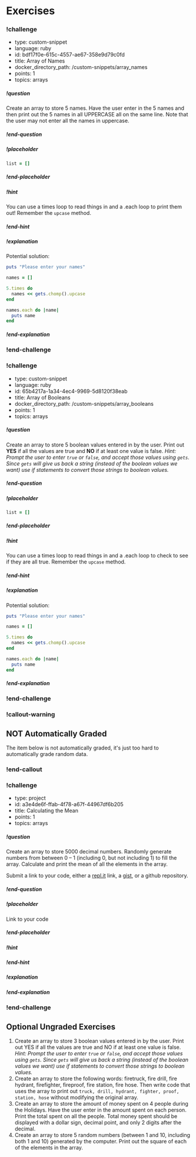# Exercises


<!-- >>>>>>>>>>>>>>>>>>>>>> BEGIN CHALLENGE >>>>>>>>>>>>>>>>>>>>>> -->
<!-- Replace everything in square brackets [] and remove brackets  -->

### !challenge

* type: custom-snippet
* language: ruby
* id: bdf17f0e-615c-4557-ae67-358e9d79c0fd
* title: Array of Names
* docker_directory_path: /custom-snippets/array_names
* points: 1
* topics: arrays

##### !question

Create an array to store 5 names. Have the user enter in the 5 names and then print out the 5 names in all UPPERCASE all on the same line. Note that the user may not enter all the names in uppercase.

##### !end-question

##### !placeholder

```ruby
list = []
```

##### !end-placeholder

<!-- other optional sections -->
##### !hint

You can use a times loop to read things in and a .each loop to print them out!  Remember the `upcase` method.

##### !end-hint
<!-- !rubric - !end-rubric (markdown, instructors can see while scoring a checkpoint) -->
##### !explanation

Potential solution: 

```ruby
puts "Please enter your names"

names = []

5.times do
  names << gets.chomp().upcase
end

names.each do |name|
  puts name
end
```


##### !end-explanation

### !end-challenge

<!-- ======================= END CHALLENGE ======================= -->


<!-- >>>>>>>>>>>>>>>>>>>>>> BEGIN CHALLENGE >>>>>>>>>>>>>>>>>>>>>> -->
<!-- Replace everything in square brackets [] and remove brackets  -->

### !challenge

* type: custom-snippet
* language: ruby
* id: 65b4217a-1a34-4ec4-9969-5d8120f38eab
* title: Array of Booleans
* docker_directory_path: /custom-snippets/array_booleans
* points: 1
* topics: arrays

##### !question

Create an array to store 5 boolean values entered in by the user. Print out **YES** if all the values are true and **NO** if at least one value is false. _Hint: Prompt the user to enter `true` or `false`, and accept those values using `gets`. Since `gets` will give us back a string (instead of the boolean values we want) use if statements to convert those strings to boolean values._

##### !end-question

##### !placeholder

```ruby
list = []
```

##### !end-placeholder

<!-- other optional sections -->
##### !hint

You can use a times loop to read things in and a .each loop to check to see if they are all true.  Remember the `upcase` method.

##### !end-hint
<!-- !rubric - !end-rubric (markdown, instructors can see while scoring a checkpoint) -->
##### !explanation

Potential solution: 

```ruby
puts "Please enter your names"

names = []

5.times do
  names << gets.chomp().upcase
end

names.each do |name|
  puts name
end
```


##### !end-explanation

### !end-challenge

<!-- ======================= END CHALLENGE ======================= -->

<!-- available callout types: info, success, warning, danger, secondary  -->
### !callout-warning

## NOT Automatically Graded

The item below is not automatically graded, it's just too hard to automatically grade random data.  

### !end-callout

<!-- >>>>>>>>>>>>>>>>>>>>>> BEGIN CHALLENGE >>>>>>>>>>>>>>>>>>>>>> -->
<!-- Replace everything in square brackets [] and remove brackets  -->

### !challenge

* type: project
* id: a3e4de6f-ffab-4f78-a67f-44967df6b205
* title: Calculating the Mean
* points: 1
* topics: arrays

##### !question

Create an array to store 5000 decimal numbers. Randomly generate numbers from between 0 – 1 (including 0, but not including 1) to fill the array. Calculate and print the mean of all the elements in the array.

Submit a link to your code, either a [repl.it](https://repl.it) link, a [gist](https://gist.github.com), or a github repository.

##### !end-question

##### !placeholder

Link to your code

##### !end-placeholder

<!-- other optional sections -->
##### !hint

##### !end-hint

##### !explanation



##### !end-explanation

### !end-challenge

<!-- ======================= END CHALLENGE ======================= -->



## Optional Ungraded Exercises

1. Create an array to store 3 boolean values entered in by the user. Print out YES if all the values are true and NO if at least one value is false. _Hint: Prompt the user to enter `true` or `false`, and accept those values using `gets`. Since `gets` will give us back a string (instead of the boolean values we want) use if statements to convert those strings to boolean values._
1. Create an array to store the following words: firetruck, fire drill, fire hydrant, firefighter, fireproof, fire station, fire hose. Then write code that uses the array to print out `truck, drill, hydrant, fighter, proof, station, hose` without modifying the original array.
1. Create an array to store the amount of money spent on 4 people during the Holidays. Have the user enter in the amount spent on each person. Print the total spent on all the people. Total money spent should be displayed with a dollar sign, decimal point, and only 2 digits after the decimal.
1. Create an array to store 5 random numbers (between 1 and 10, including both 1 and 10) generated by the computer. Print out the square of each of the elements in the array.

